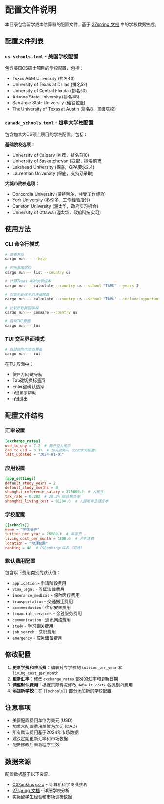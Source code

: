 # 配置文件说明

本目录包含留学成本估算器的配置文件，基于 [27spring 文档](../docs/src/all_schools.md) 中的学校数据生成。

## 配置文件列表

### `us_schools.toml` - 美国学校配置
包含美国CS硕士项目的学校配置，包括：
- Texas A&M University (排名48)
- University of Texas at Dallas (排名52) 
- University of Central Florida (排名60)
- Arizona State University (排名48)
- San Jose State University (硅谷位置)
- The University of Texas at Austin (排名8，顶级院校)

### `canada_schools.toml` - 加拿大学校配置
包含加拿大CS硕士项目的学校配置，包括：

**基础院校选项：**
- University of Calgary (推荐，排名前10)
- University of Saskatchewan (匹配，排名前15)
- Lakehead University (保底，GPA要求2.4)
- Laurentian University (保底，支持双录取)

**大城市院校选项：**
- Concordia University (蒙特利尔，接受工作经验)
- York University (多伦多，工作经验加分)
- Carleton University (渥太华，政府实习机会)
- University of Ottawa (渥太华，政府科技实习)

## 使用方法

### CLI 命令行模式

```bash
# 查看帮助
cargo run -- --help

# 列出美国学校
cargo run -- list --country us

# 计算Texas A&M大学成本
cargo run -- calculate --country us --school "TAMU" --years 2

# 包含机会成本的详细报告
cargo run -- calculate --country us --school "TAMU" --include-opportunity-cost --format report

# 比较所有美国学校
cargo run -- compare --country us

# 启动TUI界面
cargo run -- tui
```

### TUI 交互界面模式

```bash
# 启动图形化交互界面
cargo run -- tui
```

在TUI界面中：
- 使用方向键导航
- Tab键切换标签页
- Enter键确认选择
- h键显示帮助
- q键退出

## 配置文件结构

### 汇率设置
```toml
[exchange_rates]
usd_to_cny = 7.2  # 美元兑人民币
cad_to_usd = 0.73  # 加元兑美元（仅加拿大配置）
last_updated = "2024-01-01"
```

### 应用设置
```toml
[app_settings]
default_study_years = 2
default_study_months = 0
shanghai_reference_salary = 375000.0  # 人民币
tax_rate = 0.282  # 28.2% 综合税负率
shanghai_living_cost = 91200.0  # 人民币年生活成本
```

### 学校配置
```toml
[[schools]]
name = "学校名称"
tuition_per_year = 26000.0  # 年学费
living_cost_per_month = 1800.0  # 月生活费
location = "地理位置"
ranking = 48  # CSRankings排名（可选）
```

### 默认费用配置
包含以下费用类别的默认值：
- `application` - 申请阶段费用
- `visa_legal` - 签证法律费用
- `insurance_medical` - 保险医疗费用
- `transportation` - 交通搬迁费用
- `accommodation` - 住宿安置费用
- `financial_services` - 金融服务费用
- `communication` - 通讯网络费用
- `study` - 学习相关费用
- `job_search` - 求职费用
- `emergency` - 应急储备费用

## 修改配置

1. **更新学费和生活费**：编辑对应学校的 `tuition_per_year` 和 `living_cost_per_month`
2. **更新汇率**：修改 `exchange_rates` 部分的汇率和更新日期
3. **调整默认费用**：根据实际情况修改 `default_costs` 各类别的费用
4. **添加新学校**：在 `[[schools]]` 部分添加新的学校配置

## 注意事项

- 美国配置费用单位为美元 (USD)
- 加拿大配置费用单位为加元 (CAD)
- 所有默认费用基于2024年市场数据
- 建议定期更新汇率和市场数据
- 配置修改后重启程序生效

## 数据来源

配置数据基于以下来源：
- [CSRankings.org](https://csrankings.org/) - 计算机科学专业排名
- [27spring 文档](../docs/src/all_schools.md) - 详细学校分析
- 实际留学生经验和市场调研数据
